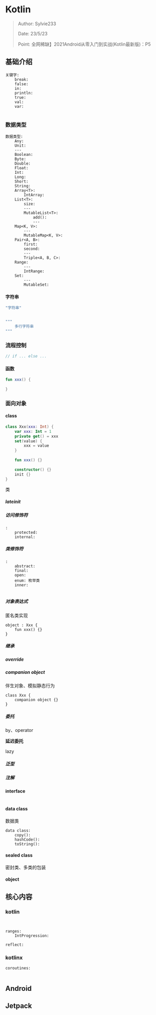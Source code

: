 # Kotlin

> Author: Sylvie233
>
> Date: 23/5/23
>
> Point:
> 	全网稀缺】2021Android从零入门到实战(Kotlin最新版)：P5

## 基础介绍


```
关键字:
	break:
	false:
	in:
	println:
	true:
	val:
	var:
	
```













### 数据类型

```
数据类型:
	Any:
	Unit:
	---
	Boolean:
	Byte:
	Double:
	Float:
	Int:
	Long:
	Short:
	String:
	Array<T>:
		IntArray:
	List<T>:
		size:
		---
		MutableList<T>:
			add():
			---
	Map<K, V>:
		---
		MutableMap<K, V>:
	Pair<A, B>:
		first:
		second:
		---
		Triple<A, B, C>:
	Range:
		---
		IntRange:
	Set:
		---
		MutableSet:
```



#### 字符串

```kotlin
"字符串"


"""
	多行字符串
"""
```





### 流程控制
```kotlin
// if ... else ...

```






#### 函数
```kotlin
fun xxx() {
	
}
```








### 面向对象

#### class

```kotlin
class Xxx(xxx: Int) {
	var xxx: Int = 1
	private get() = xxx
	set(value) {
		xxx = value
	}
	
	fun xxx() {}
	
	constructor() {}
	init {}
}
```


类



##### lateinit



##### 访问修饰符

```
:
	protected:
	internal:
```





##### **类修饰符**

```
:
	abstract:
	final:
	open:
	enum: 枚举类
	inner:
	
```





##### 对象表达式

匿名类实现

```
object : Xxx {
	fun xxx() {}
}
```







##### 继承





##### override



##### **companion object**

伴生对象、模拟静态行为

```
class Xxx {
	companion object {}
}
```



##### **委托**

by、operator



**延迟委托**

lazy



##### 泛型



##### 注解








#### interface
```kotlin


```



#### data class

数据类

```
data class:
	copy():
	hashCode():
	toString():
```



#### sealed class

密封类、多类的包装



#### object









## 核心内容

### kotlin

```


ranges:
	IntProgression:
	
reflect:
```



### kotlinx

```
coroutines:
	
```



## Android





## Jetpack








